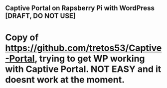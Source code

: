 ## Captive Portal on Rapsberry Pi with WordPress [DRAFT, DO NOT USE]

# Copy of https://github.com/tretos53/Captive-Portal, trying to get WP working with Captive Portal. NOT EASY and it doesnt work at the moment.
